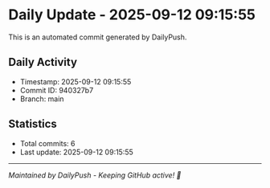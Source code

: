 # Daily Update - 2025-09-12 09:15:55

This is an automated commit generated by DailyPush.

## Daily Activity
- Timestamp: 2025-09-12 09:15:55
- Commit ID: 940327b7
- Branch: main

## Statistics
- Total commits: 6
- Last update: 2025-09-12 09:15:55

---
*Maintained by DailyPush - Keeping GitHub active! 🚀*
